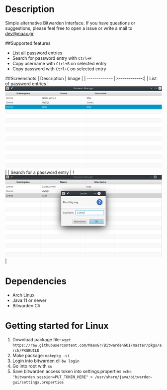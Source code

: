 # Description

Simple alternative Bitwarden Interface.
If you have questions or suggestions, please feel free to open 
a issue or write a mail to dev@maax.gr 

##Supported features
* List all password entries
* Search for password entry with `Ctrl+F`
* Copy username with `Ctrl+B` on selected entry
* Copy password with `Ctrl+C` on selected entry

##Screenshots
| Description        | Image           | 
| ------------- |:-------------:| 
| List of password entries  | ![list](./screenshots/list.png) |
| Search for a password entry | !![search](./screenshots/search.png) |

# Dependencies
* Arch Linux
* Java 11 or newer
* Bitwarden Cli

# Getting started for Linux
1. Download package file: `wget https://raw.githubusercontent.com/MaaxGr/BitwardenGUI/master/pkgs/arch/PKGBUILD`
2. Make package: `makepkg -si`
3. Login into bitwarden cli `bw login`
4. Go into root with `su`
5. Save bitwarden access token into settings.properties `echo "bitwarden.session=PUT_TOKEN_HERE" > /usr/share/java/bitwarden-gui/settings.properties`
